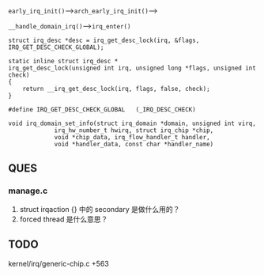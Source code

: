 
`early_irq_init()`-->`arch_early_irq_init()`-->



`__handle_domain_irq()`-->`irq_enter()`

```
struct irq_desc *desc = irq_get_desc_lock(irq, &flags, IRQ_GET_DESC_CHECK_GLOBAL);

static inline struct irq_desc *
irq_get_desc_lock(unsigned int irq, unsigned long *flags, unsigned int check)
{
	return __irq_get_desc_lock(irq, flags, false, check);
}

#define IRQ_GET_DESC_CHECK_GLOBAL   (_IRQ_DESC_CHECK)
```


```
void irq_domain_set_info(struct irq_domain *domain, unsigned int virq,
			 irq_hw_number_t hwirq, struct irq_chip *chip,
			 void *chip_data, irq_flow_handler_t handler,
			 void *handler_data, const char *handler_name)

```



## QUES
### manage.c
1. struct irqaction {} 中的 secondary 是做什么用的？
2. forced thread 是什么意思？

## TODO
kernel/irq/generic-chip.c +563


